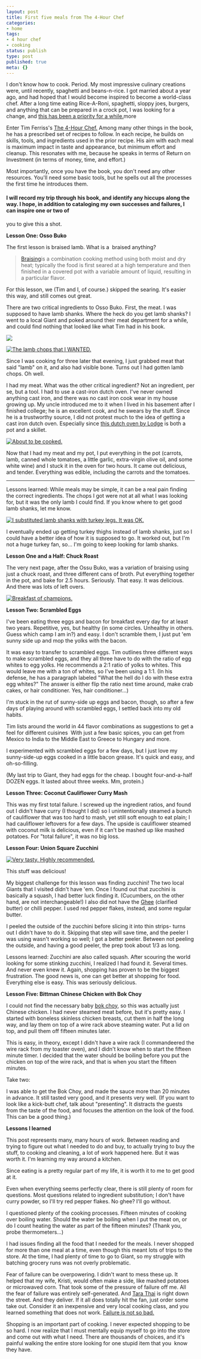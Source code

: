 ```yaml
---
layout: post
title: First five meals from The 4-Hour Chef
categories:
- home
tags:
- 4 hour chef
- cooking
status: publish
type: post
published: true
meta: {}
---
```




I don't know how to cook. Period. My most impressive culinary creations were, until recently, spaghetti and beans-n-rice.
I got married about a year ago, and had hoped that I would become inspired to become a world-class chef. After a long time eating Rice-A-Roni, spaghetti, sloppy joes, burgers, and anything that can be prepared in a crock pot, I was looking for a change, and 
[this has been a priority for a while.](/epic-quest)more



Enter Tim Ferriss's 
[The 4-Hour Chef.](http://www.amazon.com/The-4-Hour-Chef-Learning-Anything/dp/0547884591/ref=sr_1_1?ie=UTF8&qid=1358001534&sr=8-1&keywords=the+four+hour+chef) Among many other things in the book, he has a prescribed set of recipes to follow. In each recipe, he builds on skills, tools, and ingredients used in the prior recipe. His aim with each meal is maximum impact in taste and appearance, but minimum effort and cleanup. This resonates with me, because he speaks in terms of 
Return on Investment (in terms of money, time, and effort.)



Most importantly, once you have the book, you don't need any other resources. You'll need some basic tools, but he spells out all the processes the first time he introduces them.


#### I will record my trip through his book, and identify any hiccups along the way. I hope, in addition to cataloging my own successes and failures, I can inspire one or two of 
you to give this a shot.



**Lesson One: Osso Buko**



The first lesson is braised lamb. What is a 
braised anything?


>[Braising](http://en.wikipedia.org/wiki/Braising)is a combination cooking method using both moist and dry heat; typically the food is first seared at a high temperature and then finished in a covered pot with a variable amount of liquid, resulting in a particular flavor.



For this lesson, we (Tim and I, of course.) skipped the searing. It's easier this way, and still comes out great.



There are two critical ingredients to Osso Buko. First, the meat. I was supposed to have lamb shanks. Where the heck do you get lamb shanks? I went to a local Giant and poked around their meat department for a while, and could find nothing that looked like what Tim had in his book.



[![](/squarespace_images/static_556694eee4b0f4ca9cd56729_56035dbbe4b07ebf58d79d16_5586fe52e4b0278244ce9fed_1434910432729_lamb-chops_300.jpg_)](http://static1.squarespace.com/static/556694eee4b0f4ca9cd56729/56035dbbe4b07ebf58d79d16/5586fe52e4b0278244ce9fed/1434910432729/lamb-chops_300.jpg)



[![The lamb chops that I WANTED.](/squarespace_images/static_556694eee4b0f4ca9cd56729_56035dbbe4b07ebf58d79d16_5586fe52e4b0278244ce9fe9_1434910432146_raw-shank.jpg_)](http://static1.squarespace.com/static/556694eee4b0f4ca9cd56729/56035dbbe4b07ebf58d79d16/5586fe52e4b0278244ce9fe9/1434910432146/raw-shank.jpg)



Since I was cooking for three later that evening, I just grabbed meat that said "lamb" on it, and also had visible bone. Turns out I had gotten lamb chops. Oh well.



I had my meat. What was the other critical ingredient? Not an ingredient, per se, but a tool. I had to use a cast-iron dutch oven. I've never owned anything cast iron, and there was no cast iron cook wear in my house growing up. My uncle introduced me to it when I lived in his basement after I finished college; he is an excellent cook, and he swears by the stuff. Since he is a trustworthy source, I did not protest much to the idea of getting a cast iron dutch oven. Especially since 
[this dutch oven by Lodge](http://www.amazon.com/Lodge-Logic-Pre-Seasoned-Combo-Cooker/dp/B0009JKG9M/ref=sr_1_1?s=home-garden&ie=UTF8&qid=1358005155&sr=1-1&keywords=dutch+oven+combo) is both a pot and a skillet.



[![About to be cooked.](/squarespace_images/static_556694eee4b0f4ca9cd56729_56035dbbe4b07ebf58d79d16_5586fe53e4b0278244ce9fff_1434910433374_pic-01142013-004.jpg_)](http://static1.squarespace.com/static/556694eee4b0f4ca9cd56729/56035dbbe4b07ebf58d79d16/5586fe53e4b0278244ce9fff/1434910433374/pic-01142013-004.jpg)



Now that I had my meat and my pot, I put everything in the pot (carrots, lamb, canned whole tomatoes, a little garlic, extra-virgin olive oil, and some white wine) and I stuck it in the oven for two hours. It came out delicious, and tender. Everything was edible, including the carrots and the tomatoes.



****
Lessons learned: While meals may be simple, it can be a real pain finding the correct ingredients. The chops I got were not at all what I was looking for, but it was the only lamb I could find. If you know where to get good lamb shanks, let me know.



[![I substituted lamb shanks with turkey legs. It was OK. ](/squarespace_images/static_556694eee4b0f4ca9cd56729_56035dbbe4b07ebf58d79d16_5586fe54e4b0278244cea01f_1434910433999_pic-01142013-011.jpg_)](http://static1.squarespace.com/static/556694eee4b0f4ca9cd56729/56035dbbe4b07ebf58d79d16/5586fe54e4b0278244cea01f/1434910433999/pic-01142013-011.jpg)



I eventually ended up getting turkey thighs instead of lamb shanks, just so I could have a better idea of how it is supposed to go. It worked out, but I'm not a huge turkey fan, so... I'm going to keep looking for lamb shanks.



**Lesson One and a Half: Chuck Roast**



The very next page, after the Ossu Buko, was a variation of braising using just a chuck roast, and three different cans of broth. Put everything together in the pot, and bake for 2.5 hours. Seriously. That easy. It was delicious. And there was 
lots of left overs.



[![Breakfast of champions.](/squarespace_images/static_556694eee4b0f4ca9cd56729_56035dbbe4b07ebf58d79d16_5586fe55e4b0278244cea052_1434910435306_pic-05112013-002.jpg_)](http://static1.squarespace.com/static/556694eee4b0f4ca9cd56729/56035dbbe4b07ebf58d79d16/5586fe55e4b0278244cea052/1434910435306/pic-05112013-002.jpg)



**Lesson Two: Scrambled Eggs**



I've been eating three eggs and bacon for breakfast every day for at least two years. Repetitive, yes, but healthy (in some circles. Unhealthy in others. Guess which camp I am in?) and easy. I don't scramble them, I just put 'em sunny side up and mop the yolks with the bacon.



It was easy to transfer to scrambled eggs. Tim outlines three different ways to make scrambled eggs, and they all three have to do with the ratio of egg whites to egg yolks. He recommends a 2:1 ratio of yolks to whites. This would leave me with a ton of whites, so I've been using a 1:1. (In his defense, he has a paragraph labeled "What the hell do I do with these extra egg whites?" The answer is either flip the ratio next time around, make crab cakes, or hair conditioner. Yes, hair conditioner...)



I'm stuck in the rut of sunny-side up eggs and bacon, though, so after a few days of playing around with scrambled eggs, I settled back into my old habits.



Tim lists 
around the world in 44 flavor combinations as suggestions to get a feel for different cuisines  With just a few basic spices, you can get from Mexico to India to the Middle East to Greece to Hungary and more.



I experimented with scrambled eggs for a few days, but I just love my sunny-side-up eggs cooked in a little bacon grease. It's quick and easy, and oh-so-filling.



(My last trip to Giant, they had eggs for the cheap. I bought four-and-a-half DOZEN eggs. It lasted about three weeks. Mm, protein.)



**Lesson Three: Coconut Cauliflower Curry Mash**



This was my first total failure. I screwed up the ingredient ratios, and found out I didn't have curry (I thought I did) so I unintentionally steamed a bunch of cauliflower that was too hard to mash, yet still soft enough to eat plain; I had cauliflower leftovers for a few days. The upside is cauliflower steamed with coconut milk is delicious, even if it can't be mashed up like mashed potatoes. For "total failure", it was no big loss.



**Lesson Four: Union Square Zucchini**



[![Very tasty. Highly recommended.](/squarespace_images/static_556694eee4b0f4ca9cd56729_56035dbbe4b07ebf58d79d16_5586fe54e4b0278244cea038_1434910434726_pic-02032013-002.jpg_)](http://static1.squarespace.com/static/556694eee4b0f4ca9cd56729/56035dbbe4b07ebf58d79d16/5586fe54e4b0278244cea038/1434910434726/pic-02032013-002.jpg)



This stuff was delicious!



My biggest challenge for this lesson was finding zucchini! The two local Giants that I visited didn't have 'em. Once I found out that zucchini is basically a squash, I had better luck finding it. (Cucumbers, on the other hand, are not interchangeable!) I also did not have the 
[Ghee](http://en.wikipedia.org/wiki/Ghee) (clarified butter) or chilli pepper. I used red pepper flakes, instead, and some regular butter.



I peeled the outside of the zucchini before slicing it into thin strips- turns out I didn't have to do it. Skipping that step will save time, and the peeler I was using wasn't working so well; I got a better peeler. Between not peeling the outside, and having a good peeler, the prep took about 1/3 as long.



Lessons learned: Zucchini are also called squash. After scouring the world looking for some stinking zucchini, I realized I had found it. Several times. And never even knew it. Again, shopping has proven to be the biggest frustration. The good news is, one can get better at shopping for food. Everything else is easy. This was seriously delicious.



**Lesson Five: Bittman Chinese Chicken with Bok Choy**



I could not find the necessary baby 
[bok choy](http://en.wikipedia.org/wiki/Chinese_cabbage), so this was actually just Chinese chicken. I had never steamed meat before, but it's pretty easy. I started with boneless skinless chicken breasts, cut them in half the long way, and lay them on top of a wire rack above steaming water. Put a lid on top, and pull them off fifteen minutes later.



This is easy, in theory, except I didn't have a wire rack (I commandeered the wire rack from my toaster oven), and I didn't know when to start the fifteen minute timer. I decided that the water should be boiling before you put the chicken on top of the wire rack, and 
that is when you start the fifteen minutes.



Take two:



I was able to get the Bok Choy, and made the sauce more than 20 minutes in advance. It still tasted very good, and it presents very well. (If you want to look like a kick-butt chef, talk about "presenting". It distracts the guests from the
taste of the food, and focuses the attention on the 
look of the food. This can be a good thing.)



**Lessons I learned**



This post represents many, many hours of work. Between reading and trying to figure out what I needed to do and buy, to actually trying to buy the stuff, to cooking and cleaning, a lot of work happened here. But it was worth it. I'm learning my way around a kitchen.



Since eating is a pretty regular part of my life, it is worth it to me to get good at it.



Even when everything seems perfectly clear, there is still plenty of room for questions. Most questions related to ingredient substitution; I don't have curry powder, so I'll try red pepper flakes. No ghee? I'll go without.



I questioned plenty of the cooking processes. Fifteen minutes of cooking over boiling water. Should the water be boiling when I put the meat on, or do I count heating the water as part of the fifteen minutes? (Thank you, probe thermometers...)



I had issues finding all the food that I needed for the meals. I never shopped for more than one meal at a time, even though this meant lots of trips to the store. At the time, I had plenty of time to go to Giant, so my struggle with batching grocery runs was not overly problematic.



Fear of failure can be overpowering. I didn't want to mess these up. It helped that my wife, Kristi, would often make a side, like mashed potatoes or microwaved corn. That took some of the pressure of failure off me. All the fear of failure was entirely self-generated. And 
[Tara Thai](http://www.tarathai.com/) is right down the street. And they deliver. If it all 
does totally hit the fan, just order some take out. Consider it an inexpensive and very local cooking class, and you learned something that does not work. 
[Failure is not so bad.](/blog/2013/07/10/crock-pots-are-foolproof-right)



Shopping is an important part of cooking. I never expected shopping to be so hard. I now realize that I must mentally equip myself to go into the store and come out with what I need. There are thousands of choices, and it's painful walking the entire store looking for one stupid item that you 
know they have.
